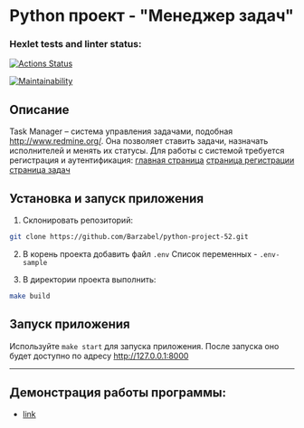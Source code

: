 # Python проект - "Менеджер задач"
### Hexlet tests and linter status:
[![Actions Status](https://github.com/Barzabel/python-project-52/actions/workflows/hexlet-check.yml/badge.svg)](https://github.com/Barzabel/python-project-52/actions)

[![Maintainability](https://api.codeclimate.com/v1/badges/75e07fc96edc23ea3ad0/maintainability)](https://codeclimate.com/github/Barzabel/python-project-52/maintainability)

## Описание
Task Manager – система управления задачами, подобная http://www.redmine.org/. Она позволяет ставить задачи, назначать исполнителей и менять их статусы. Для работы с системой требуется регистрация и аутентификация:
[главная страница](https://cdn2.hexlet.io/store/derivatives/original/9451670938b805cdd8f53b0670aaa8ed.png)
[страница регистрации](https://cdn2.hexlet.io/store/derivatives/original/87467cf025839dd429235846d7082102.png)
[страница задач](https://cdn2.hexlet.io/store/derivatives/original/85dbb6329335628c979000bbe53fefae.png)

## Установка и запуск приложения 
1. Склонировать репозиторий:
 ```bash
 git clone https://github.com/Barzabel/python-project-52.git
 ```
2. В корень проекта добавить файл ```.env``` Список переменных - ```.env-sample```

3. В директории проекта выполнить:
 ```bash
 make build 
```
## Запуск приложения
Используйте ```make start``` для запуска приложения. После запуска оно будет доступно по адресу http://127.0.0.1:8000


***
## Демонстрация работы программы:

* [link](https://task-manager-u0op.onrender.com)


